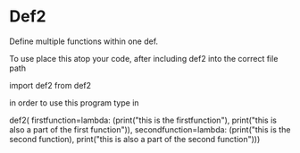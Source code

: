 # Def2
Define multiple functions within one def.


To use place this atop your code, after including def2 into the correct file path

import def2 from def2

in order to use this program type in

def2( firstfunction=lambda: (print("this is the firstfunction"), print("this is also a part of the first function")), secondfunction=lambda: (print("this is the second function), print("this is also a part of the second function")))
